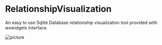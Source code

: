 # RelationshipVisualization
An easy to use Sqlite Database relationship visualization tool provided with wxwidgets interface.

<img src="http://s15.postimg.org/55v8fuzzv/relationshipvisualization.png" alt="picture">
